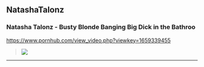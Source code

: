 ## NatashaTalonz
### Natasha Talonz - Busty Blonde Banging Big Dick in the Bathroo
https://www.pornhub.com/view_video.php?viewkey=1659339455
>![](https://ci.phncdn.com/videos/201303/04/10248971/original/(m=ecuKGgaaaa)(mh=eVN41aE7tMdaezkI)13.jpg)
---
### 

>![]()
